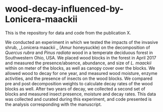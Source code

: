 # wood-decay-influenced-by-Lonicera-maackii
This is the repository for data and code from the publication X. 

We conducted an experiment in which we tested the impacts of the invasive shrub, _Lonicera maackii _ (Amur honeysuckle) on the decomposition of _Quercus rubra_ and _Pinus radiata_ wood in a temperate deciduous forest in Southwestern Ohio, USA. We placed wood blocks in the forest in April 2017 and measured the presence/absence, abundance, and size of _L. maackii_ within on meter of the blocks, as well as canopy cover over the blocks. We allowed wood to decay for one year, and measured wood moisture, enzyme activities, and the presence of insects on the wood blocks. We compared pre and post decomposition weights to calculate decay rates of the wood blocks as well. After two years of decay, we collected a second set of blocks and measured insect presence, moisture and decay rates. This data was collected and curated during this experiment, and code presented is the analysis corresponding with the manuscript.
